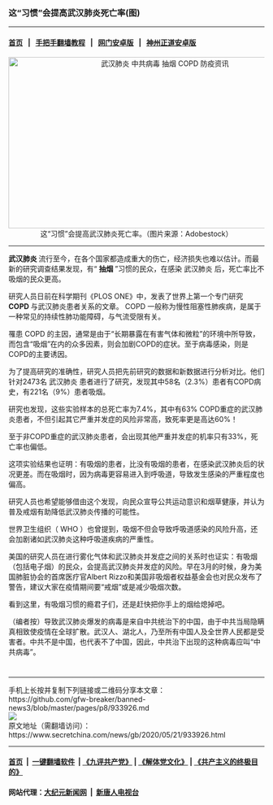 ### 这“习惯”会提高武汉肺炎死亡率(图)
------------------------

#### [首页](https://github.com/gfw-breaker/banned-news3/blob/master/README.md) &nbsp;&nbsp;|&nbsp;&nbsp; [手把手翻墙教程](https://github.com/gfw-breaker/guides/wiki) &nbsp;&nbsp;|&nbsp;&nbsp; [网门安卓版](https://github.com/oGate2/oGate) &nbsp;&nbsp;|&nbsp;&nbsp; [神州正道安卓版](https://github.com/SzzdOgate/update) 



<div class="article_right" style="fone-color:#000">
 <p style="text-align: center;">
  <img alt="武汉肺炎 中共病毒 抽烟 COPD 防疫资讯" src="https://img3.secretchina.com/pic/2020/4-20/p2674082a337444127-ss.jpg" style="height:337px; width:600px"/>
  <br>
   这“习惯”会提高武汉肺炎死亡率。（图片来源：Adobestock）
   <span id="hideid" name="hideid" style="color:red;display:none;">
    <span href="https://www.secretchina.com">
    </span>
   </span>
  </br>
 </p>
 <div id="txt-mid1-t21-2017">
  

---


  </div>
 </div>
 <p>
  <strong>
   武汉肺炎
  </strong>
  流行至今，在各个国家都造成重大的伤亡，经济损失也难以估计。而最新的研究调查结果发现，有“
  <strong>
   抽烟
  </strong>
  ”习惯的民众，在感染
  <span href="https://www.google.com.tw/url?sa=t&amp;rct=j&amp;q=&amp;esrc=s&amp;source=web&amp;cd=&amp;cad=rja&amp;uact=8&amp;ved=2ahUKEwjug4b_4cTpAhXsxIsBHXEfDTYQFjAeegQIChAB&amp;url=https%3A%2F%2Fzh.wikipedia.org%2Fwiki%2F2019%25E5%2586%25A0%25E7%258A%25B6%25E7%2597%2585%25E6%25AF%2592%25E7%2597%2585%25E7%2596%25AB%25E6%2583%2585&amp;usg=AOvVaw12Ex8RQaVpf0rq3z_p-S7E">
   武汉肺炎
  </span>
  后，死亡率比不吸烟的民众更高。
  <span id="hideid" name="hideid" style="color:red;display:none;">
   <span href="https://www.secretchina.com">
   </span>
  </span>
 </p>
 <p>
  研究人员日前在科学期刊《PLOS ONE》中，发表了世界上第一个专门研究
  <strong>
   COPD
  </strong>
  与武汉肺炎患者关系的文章。
  <span href="https://www.google.com.tw/url?sa=t&amp;rct=j&amp;q=&amp;esrc=s&amp;source=web&amp;cd=&amp;cad=rja&amp;uact=8&amp;ved=2ahUKEwjLh42M4sTpAhX9w4sBHTJlDzMQFjAIegQICRAB&amp;url=https%3A%2F%2Fzh.wikipedia.org%2Fzh-tw%2F%25E6%2585%25A2%25E6%2580%25A7%25E9%2598%25BB%25E5%25A1%259E%25E6%2580%25A7%25E8%2582%25BA%25E7%2597%2585&amp;usg=AOvVaw1UktO4uLjGYPYHyZAWVXY5">
   COPD
  </span>
  一般称为慢性阻塞性肺疾病，是属于一种常见的持续性肺功能障碍，与气流受限有关。
 </p>
 <p>
  罹患
  <span href="https://www.secretchina.com/news/gb/tag/COPD" target="_blank">
   COPD
  </span>
  的主因，通常是由于“长期暴露在有害气体和微粒”的环境中所导致，而包含“吸烟”在内的众多因素，则会加剧COPD的症状。至于病毒感染，则是COPD的主要诱因。
 </p>
 <p>
  为了提高研究的准确性，研究人员把先前研究的数据和新数据进行分析对比。他们针对2473名
  <span href="https://www.secretchina.com/news/gb/tag/武汉肺炎" target="_blank">
   武汉肺炎
  </span>
  患者进行了研究，发现其中58名（2.3%）患者有COPD病史，有221名（9%）患者吸烟。
 </p>
 <p>
  研究也发现，这些实验样本的总死亡率为7.4%，其中有63% COPD重症的武汉肺炎患者，不但引起其它严重并发症的风险非常高，致死率更是高达60%！
 </p>
 <p>
  至于非COPD重症的武汉肺炎患者，会出现其他严重并发症的机率只有33%，死亡率也偏低。
 </p>
 <center>
  <div style="max-width: 632px;height:180px; display: none; text-align: center; margin: 0 auto; overflow: hidden;overflow-x: hidden;">
   <div id="taboola-midarticle-thumbnails" style="max-width: 632px;height:180px;overflow: hidden;overflow-x: hidden;">
   </div>
  </div>
  <div>
   <center>
    <div id="div-gpt-ad-1589559869784-0">
    </div>
   </center>
  </div>
 </center>
 <p>
  这项实验结果也证明：有吸烟的患者，比没有吸烟的患者，在感染武汉肺炎后的状况更差。而在吸烟时，因为病毒更容易进入到呼吸道，导致发生感染的严重程度也偏高。
 </p>
 <center>
  <div style="max-width: 632px;height:180px; display: none; text-align: center; margin: 0 auto; overflow: hidden;overflow-x: hidden;">
   <div id="taboola-midarticle-thumbnails" style="max-width: 632px;height:180px;overflow: hidden;overflow-x: hidden;">
   </div>
  </div>
  <div>
   <center>
    <div id="div-gpt-ad-1589559869784-0">
    </div>
   </center>
  </div>
 </center>
 <p>
  研究人员也希望能够借由这个发现，向民众宣导公共运动意识和烟草健康，并认为普及戒烟有助降低武汉肺炎传播的可能性。
 </p>
 <center>
  <div style="max-width: 632px;height:180px; display: none; text-align: center; margin: 0 auto; overflow: hidden;overflow-x: hidden;">
   <div id="taboola-midarticle-thumbnails" style="max-width: 632px;height:180px;overflow: hidden;overflow-x: hidden;">
   </div>
  </div>
  <div>
   <center>
    <div id="div-gpt-ad-1589559869784-0">
    </div>
   </center>
  </div>
 </center>
 <p>
  世界卫生组织（
  <span href="https://www.google.com.tw/url?sa=t&amp;rct=j&amp;q=&amp;esrc=s&amp;source=web&amp;cd=&amp;cad=rja&amp;uact=8&amp;ved=2ahUKEwjUo8Se4sTpAhWsGqYKHY-fA0gQmhMwHHoECAMQAg&amp;url=https%3A%2F%2Fzh.wikipedia.org%2Fzh-tw%2F%25E4%25B8%2596%25E7%2595%258C%25E5%258D%25AB%25E7%2594%259F%25E7%25BB%2584%25E7%25BB%2587&amp;usg=AOvVaw1k1lK-V1LPZc8DDj4IETpr">
   WHO
  </span>
  ）也曾提到，吸烟不但会导致呼吸道感染的风险升高，还会加剧诸如武汉肺炎这种呼吸道疾病的严重性。
 </p>
 <center>
  <div style="max-width: 632px;height:180px; display: none; text-align: center; margin: 0 auto; overflow: hidden;overflow-x: hidden;">
   <div id="taboola-midarticle-thumbnails" style="max-width: 632px;height:180px;overflow: hidden;overflow-x: hidden;">
   </div>
  </div>
  <div>
   <center>
    <div id="div-gpt-ad-1589559869784-0">
    </div>
   </center>
  </div>
 </center>
 <p>
  美国的研究人员在进行雾化气体和武汉肺炎并发症之间的关系时也证实：有吸烟（包括电子烟）的民众，会提高武汉肺炎并发症的风险。早在3月的时候，身为美国肺脏协会的首席医疗官Albert Rizzo和美国非吸烟者权益基金会也对民众发布了警告，建议大家在疫情期间要“戒烟”或是减少吸烟次数。
 </p>
 <center>
  <div style="max-width: 632px;height:180px; display: none; text-align: center; margin: 0 auto; overflow: hidden;overflow-x: hidden;">
   <div id="taboola-midarticle-thumbnails" style="max-width: 632px;height:180px;overflow: hidden;overflow-x: hidden;">
   </div>
  </div>
  <div>
   <center>
    <div id="div-gpt-ad-1589559869784-0">
    </div>
   </center>
  </div>
 </center>
 <p>
  看到这里，有吸烟习惯的瘾君子们，还是赶快把你手上的烟给熄掉吧。
 </p>
 <center>
  <div style="max-width: 632px;height:180px; display: none; text-align: center; margin: 0 auto; overflow: hidden;overflow-x: hidden;">
   <div id="taboola-midarticle-thumbnails" style="max-width: 632px;height:180px;overflow: hidden;overflow-x: hidden;">
   </div>
  </div>
  <div>
   <center>
    <div id="div-gpt-ad-1589559869784-0">
    </div>
   </center>
  </div>
 </center>
 <p>
  （编者按）导致武汉肺炎爆发的病毒是来自中共统治下的中国，由于中共当局隐瞒真相致使疫情在全球扩散。武汉人、湖北人，乃至所有中国人及全世界人民都是受害者。中共不是中国，也代表不了中国，因此，中共治下出现的这种病毒应叫“中共病毒”。
  <center>
   <div style="max-width: 632px;height:180px; display: none; text-align: center; margin: 0 auto; overflow: hidden;overflow-x: hidden;">
    <div id="taboola-midarticle-thumbnails" style="max-width: 632px;height:180px;overflow: hidden;overflow-x: hidden;">
    </div>
   </div>
   <div>
    <center>
     <div id="div-gpt-ad-1589559869784-0">
     </div>
    </center>
   </div>
  </center>
  <center>
   <div>
    <div id="txt-mid2-t22-2017" style="display: block;  max-height: 351px;  overflow: hidden;">
     <div id="SC-21">
     </div>
    </div>
   </div>
  </center>
  <div style="padding-top:12px;">
  </div>
 </p>
</div>

<hr/>
手机上长按并复制下列链接或二维码分享本文章：<br/>
https://github.com/gfw-breaker/banned-news3/blob/master/pages/p8/933926.md <br/>
<a href='https://github.com/gfw-breaker/banned-news3/blob/master/pages/p8/933926.md'><img src='https://github.com/gfw-breaker/banned-news3/blob/master/pages/p8/933926.md.png'/></a> <br/>
原文地址（需翻墙访问）：https://www.secretchina.com/news/gb/2020/05/21/933926.html


------------------------
#### [首页](https://github.com/gfw-breaker/banned-news3/blob/master/README.md) &nbsp;|&nbsp; [一键翻墙软件](https://github.com/gfw-breaker/nogfw/blob/master/README.md) &nbsp;| [《九评共产党》](https://github.com/gfw-breaker/9ping.md/blob/master/README.md#九评之一评共产党是什么) | [《解体党文化》](https://github.com/gfw-breaker/jtdwh.md/blob/master/README.md) | [《共产主义的终极目的》](https://github.com/gfw-breaker/gczydzjmd.md/blob/master/README.md)

#### 网站代理：[大纪元新闻网](http://167.172.10.89:10080/gb/) &nbsp;|&nbsp; [新唐人电视台](http://167.172.10.89:8808/gb/)


<img src='http://gfw-breaker.win/banned-news3/pages/p8/933926.md' width='0px' height='0px'/>